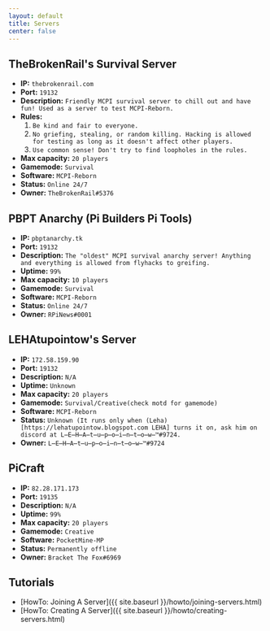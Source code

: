 ```yaml
---
layout: default
title: Servers
center: false
---
```


## TheBrokenRail's Survival Server
- **IP:** ``thebrokenrail.com``
- **Port:** ``19132``
- **Description:** ``Friendly MCPI survival server to chill out and have fun! Used as a server to test MCPI-Reborn.``
- **Rules:**
  1. ``Be kind and fair to everyone.``
  2. ``No griefing, stealing, or random killing. Hacking is allowed for testing as long as it doesn't affect other players.``
  3. ``Use common sense! Don't try to find loopholes in the rules.``
- **Max capacity:** ``20 players``
- **Gamemode:** ``Survival``
- **Software:** ``MCPI-Reborn``
- **Status:** ``Online 24/7``
- **Owner:** ``TheBrokenRail#5376``

## PBPT Anarchy (Pi Builders Pi Tools)
- **IP:** ``pbptanarchy.tk``
- **Port:** ``19132``
- **Description:** ``The "oldest" MCPI survival anarchy server! Anything and everything is allowed from flyhacks to greifing.``
- **Uptime:** ``99%``
- **Max capacity:** ``10 players``
- **Gamemode:** ``Survival``
- **Software:** ``MCPI-Reborn``
- **Status:** ``Online 24/7``
- **Owner:** ``RPiNews#0001``

## LEHAtupointow's Server
- **IP:** ``172.58.159.90``
- **Port:** ``19132``
- **Description:** ``N/A``
- **Uptime:** ``Unknown``
- **Max capacity:** ``20 players``
- **Gamemode:** ``Survival/Creative(check motd for gamemode)``
- **Software:** ``MCPI-Reborn``
- **Status:** ``Unknown (It runs only when (Leha)[https://lehatupointow.blogspot.com LEHA] turns it on, ask him on discord at L̶E̶H̶A̶t̶u̶p̶o̶i̶n̶t̶o̶w̶™#9724.``
- **Owner:** ``L̶E̶H̶A̶t̶u̶p̶o̶i̶n̶t̶o̶w̶™#9724``

## PiCraft
- **IP:** ``82.28.171.173``
- **Port:** ``19135``
- **Description:** ``N/A``
- **Uptime:** ``99%``
- **Max capacity:** ``20 players``
- **Gamemode:** ``Creative``
- **Software:** ``PocketMine-MP``
- **Status:** ``Permanently offline``
- **Owner:** ``Bracket The Fox#6969``

## Tutorials
- [HowTo: Joining A Server]({{ site.baseurl }}/howto/joining-servers.html)
- [HowTo: Creating A Server]({{ site.baseurl }}/howto/creating-servers.html)
